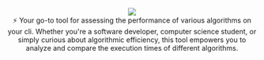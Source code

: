 <p align="center">
<div align="center"> 
  <img src="https://github.com/decimozs/art-cli/assets/106976520/752e3d73-c4fc-4f2d-b1ba-d6ea71202e92"/>
    <div>
  ⚡ Your go-to tool for assessing the performance of various algorithms on your cli. Whether you're a software developer, computer science student, or simply curious about algorithmic efficiency, this tool empowers you to analyze and compare the execution times of different algorithms.
  </div>
</div>
</p>
